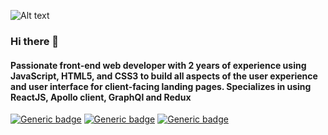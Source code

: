 
![Alt text](https://media.giphy.com/media/f3iwJFOVOwuy7K6FFw/giphy.gif) <!-- .element height="50%" width="50%" -->

### Hi there 👋
#### Passionate front-end web developer with 2 years of experience using JavaScript, HTML5, and CSS3 to build all aspects of the user experience and user interface for client-facing landing pages. Specializes in using ReactJS, Apollo client, GraphQl and Redux
[![Generic badge](https://img.shields.io/badge/HTML5-<green>.svg)](https://shields.io/)
[![Generic badge](https://img.shields.io/badge/CSS3-<red>.svg)](https://shields.io/)
[![Generic badge](https://img.shields.io/badge/javaScript-<green>.svg)](https://shields.io/)



